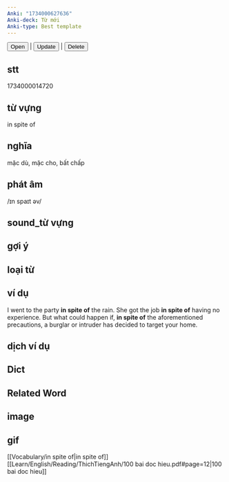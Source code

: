 ```yaml
---
Anki: "1734000627636"
Anki-deck: Từ mới
Anki-type: Best template
---
```

<button class="anki-btn-open">Open</button> | <button class="anki-btn-update">Update</button> | <button class="anki-btn-delete">Delete</button>

## stt
1734000014720
## từ vựng
in spite of
## nghĩa
mặc dù, mặc cho, bất chấp
## phát âm
/ɪn spaɪt əv/

## sound_từ vựng

## gợi ý

## loại từ

## ví dụ
I went to the party **in spite of** the rain.
She got the job **in spite of** having no experience.
But what could happen if, **in spite of** the aforementioned precautions, a burglar or intruder has decided to target your home.
## dịch ví dụ

## Dict

## Related Word

## image

## gif
[[Vocabulary/in spite of|in spite of]]
[[Learn/English/Reading/ThichTiengAnh/100 bai doc hieu.pdf#page=12|100 bai doc hieu]]